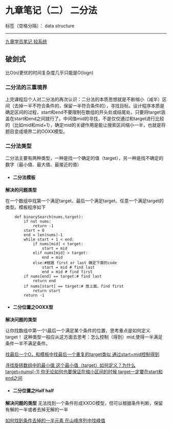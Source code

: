 ﻿# 九章笔记（二） 二分法

标签（空格分隔）： data structure

---

[九章学员笔记 较系统](http://www.cnblogs.com/Raising-Sun/p/5747072.html)
## 破剑式
比O(n)更优的时间复杂度几乎只能是O(logn)
### 二分法的三重境界
上完课程后个人对二分法的再次认识：二分法的本质思想就是不断缩小（减半）区间（去掉一半不符合条件的，保留一半符合条件的），寻找目标。设计程序本质是确定区间的过程，start和end不要限制在数组的开头处或结尾处，只要将target涵盖在start和end之间就行了。中间值mid的寻找，不是仅仅通过和target进行比较的（比如mid和mid+1），确定mid的关键作用是能让搜索区间缩小一半，也就是将题目变成境界二的OOXX模型。

### 二分法类型
二分法主要有两种类型，一种是找一个确定的值（target），另一种是找不确定的数字（最小值、最大值、最接近的值）
+ #### 二分法模板
**解决的问题类型**

在一个数组中找第一个满足target、最后一个满足target、任意一个满足target的类型。模板程序如下

        def binarySearch(nums,target):
            if not nums:
                return -1
            start = 0
            end = len(nums)-1
            while start + 1 < end:
                if nums[mid] < target:
                    start = mid
                elif nums[mid] > target:
                    end = mid
                else:#根据 first or last 确定下面的code
                    start = mid # find last
                    end = mid # find first
            if nums[end] == target:# find last
                return end
            if nums[start] == target:# 放上面，find first
                return start
            return -1
            
+ #### 二分位置之OOXX型
**解决问题的类型**

让你找数组中第一个\最后一个满足某个条件的位置，思考重点是如何定义target！
这种类型一般应从这方面去思考：怎么控制（得到）mid,使得一半满足条件一半不满足条件。

[找最后一个O，和模板中找最后一个重复的target类似 通过start=mid控制得到](http://www.lintcode.com/zh-cn/problem/first-bad-version/)

[寻找旋转数组中的最小值  这个最小值（target）如何定义？为什么target=nums[-1] 你无论如何也要保证在缩小区间的时候 target一定要在start和end之间](http://www.lintcode.com/zh-cn/problem/find-minimum-in-rotated-sorted-array/)

+ #### 二分位置之Half half
**解决问题的类型** 无法找到一个条件形成XXOO模型，但可以根据条件判断，保留有解的一半或者去掉无解的一半

[如何找到条件去掉的一半元素  在山峰序列中找峰值](http://www.lintcode.com/en/problem/maximum-number-in-mountain-sequence/)





